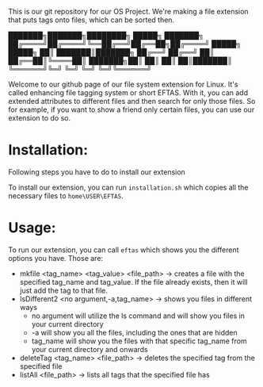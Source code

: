 This is our git repository for our OS Project. We're making a file extension that puts tags onto files,
which can be sorted then.

███████╗███████╗████████╗ █████╗ ███████╗
██╔════╝██╔════╝╚══██╔══╝██╔══██╗██╔════╝
█████╗  █████╗     ██║   ███████║███████╗
██╔══╝  ██╔══╝     ██║   ██╔══██║╚════██║
███████╗██║        ██║   ██║  ██║███████║
╚══════╝╚═╝        ╚═╝   ╚═╝  ╚═╝╚══════╝

Welcome to our github page of our file system extension for Linux. It's called enhancing file tagging system
or short EFTAS. With it, you can add extended attributes to different files and then search for only those files.
So for example, if you want to show a friend only certain files, you can use our extension to do so.

Installation:
===============

Following steps you have to do to install our extension

To install our extension, you can run `installation.sh` which copies all the necessary files to `home\USER\EFTAS`.

Usage:
===============

To run our extension, you can call `eftas` which shows you the different options you have. Those are:
- mkfile <tag_name> <tag_value> <file_path> -> creates a file with the specified tag_name and tag_value.
  If the file already exists, then it will just add the tag to that file.
- lsDifferent2 <no argument,-a,tag_name> -> shows you files in different ways
    - no argument will utilize the ls command and will show you files in your current directory
    - -a will show you all the files, including the ones that are hidden
    - tag_name will show you the files with that specific tag_name from your current directory and onwards
- deleteTag <tag_name> <file_path> -> deletes the specified tag from the specified file
- listAll <file_path> -> lists all tags that the specified file has


